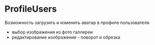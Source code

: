 # ProfileUsers

Возможность загрузить и изменить аватар в профиле пользователя.

* выбор изображения из фото галлереи
* редактирование изображения - поворот и обрезка
